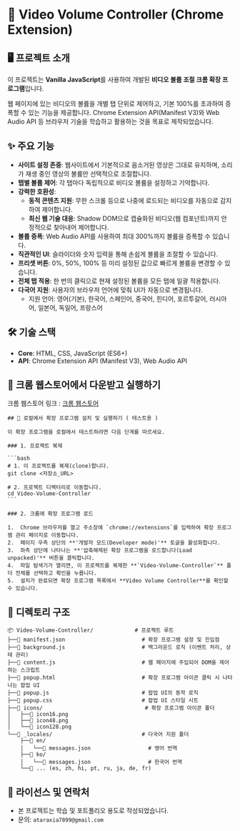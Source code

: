 # 📄 Video Volume Controller (Chrome Extension)

## 🖥️ 프로젝트 소개

이 프로젝트는 **Vanilla JavaScript**를 사용하여 개발된 **비디오 볼륨 조절 크롬 확장 프로그램**입니다.

웹 페이지에 있는 비디오의 볼륨을 개별 탭 단위로 제어하고, 기본 100%를 초과하여 증폭할 수 있는 기능을 제공합니다. Chrome Extension API(Manifest V3)와 Web Audio API 등 브라우저 기술을 학습하고 활용하는 것을 목표로 제작되었습니다.

## ✨ 주요 기능

- **사이트 설정 존중**: 웹사이트에서 기본적으로 음소거된 영상은 그대로 유지하며, 소리가 재생 중인 영상의 볼륨만 선택적으로 조절합니다.
- **탭별 볼륨 제어**: 각 탭마다 독립적으로 비디오 볼륨을 설정하고 기억합니다.
- **강력한 호환성**:
  - **동적 콘텐츠 지원**: 무한 스크롤 등으로 나중에 로드되는 비디오를 자동으로 감지하여 제어합니다.
  - **최신 웹 기술 대응**: Shadow DOM으로 캡슐화된 비디오(웹 컴포넌트)까지 안정적으로 찾아내어 제어합니다.
- **볼륨 증폭**: Web Audio API를 사용하여 최대 300%까지 볼륨을 증폭할 수 있습니다.
- **직관적인 UI**: 슬라이더와 숫자 입력을 통해 손쉽게 볼륨을 조절할 수 있습니다.
- **프리셋 버튼**: 0%, 50%, 100% 등 미리 설정된 값으로 빠르게 볼륨을 변경할 수 있습니다.
- **전체 탭 적용**: 한 번의 클릭으로 현재 설정된 볼륨을 모든 탭에 일괄 적용합니다.
- **다국어 지원**: 사용자의 브라우저 언어에 맞춰 UI가 자동으로 변경됩니다.
  - 지원 언어: 영어(기본), 한국어, 스페인어, 중국어, 힌디어, 포르투갈어, 러시아어, 일본어, 독일어, 프랑스어

## 🛠️ 기술 스택

- **Core**: HTML, CSS, JavaScript (ES6+)
- **API**: Chrome Extension API (Manifest V3), Web Audio API

## 🚀 크롬 웹스토어에서 다운받고 실행하기

크롬 웹스토어 링크 : [크롬 웹스토어](https://chromewebstore.google.com/detail/video-volume-controller/nhoeokdaalacbpdaoggnfdpofaafgjba '볼륨조절 확장프로그램 다운')

~~~
## 🚀 로컬에서 확장 프로그램 설치 및 실행하기 ( 테스트용 )

이 확장 프로그램을 로컬에서 테스트하려면 다음 단계를 따르세요.

### 1. 프로젝트 복제

```bash
# 1. 이 프로젝트를 복제(clone)합니다.
git clone <저장소_URL>

# 2. 프로젝트 디렉터리로 이동합니다.
cd Video-Volume-Controller
```

### 2. 크롬에 확장 프로그램 로드

1.  Chrome 브라우저를 열고 주소창에 `chrome://extensions`를 입력하여 확장 프로그램 관리 페이지로 이동합니다.
2.  페이지 우측 상단의 **'개발자 모드(Developer mode)'** 토글을 활성화합니다.
3.  좌측 상단에 나타나는 **'압축해제된 확장 프로그램을 로드합니다(Load unpacked)'** 버튼을 클릭합니다.
4.  파일 탐색기가 열리면, 이 프로젝트를 복제한 **`Video-Volume-Controller`** 폴더 전체를 선택하고 확인을 누릅니다.
5.  설치가 완료되면 확장 프로그램 목록에서 **Video Volume Controller**를 확인할 수 있습니다.
~~~

## 📂 디렉토리 구조

```text
📦 Video-Volume-Controller/             # 프로젝트 루트
├──📄 manifest.json                        # 확장 프로그램 설정 및 진입점
├──📄 background.js                        # 백그라운드 로직 (이벤트 처리, 상태 관리)
├──📄 content.js                           # 웹 페이지에 주입되어 DOM을 제어하는 스크립트
├──📄 popup.html                           # 확장 프로그램 아이콘 클릭 시 나타나는 팝업 UI
├──📄 popup.js                             # 팝업 UI의 동작 로직
├──📄 popup.css                            # 팝업 UI 스타일 시트
├──📂 icons/                                # 확장 프로그램 아이콘 폴더
│   ├──📄 icon16.png
│   ├──📄 icon48.png
│   └──📄 icon128.png
└──📂 _locales/                            # 다국어 지원 폴더
    ├──📂 en/
    │   └──📄 messages.json                  # 영어 번역
    ├──📂 ko/
    │   └──📄 messages.json                  # 한국어 번역
    └──📂 ... (es, zh, hi, pt, ru, ja, de, fr)
```

## 📜 라이선스 및 연락처

- 본 프로젝트는 학습 및 포트폴리오 용도로 작성되었습니다.
- 문의: `ataraxia7899@gmail.com`
